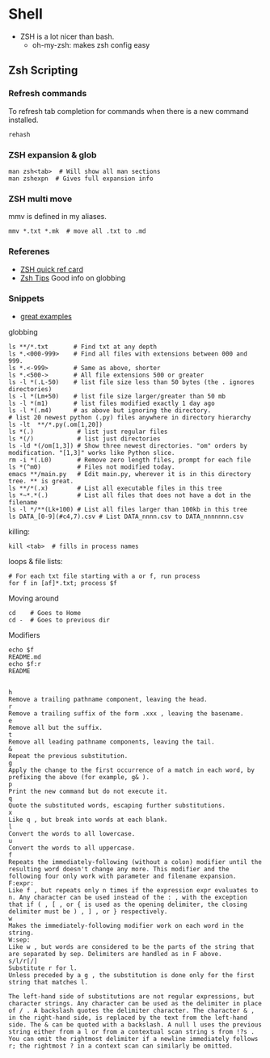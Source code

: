 # Shell

- ZSH is a lot nicer than bash.
  - oh-my-zsh: makes zsh config easy


## Zsh Scripting

### Refresh commands

To refresh tab completion for commands when there is a new command installed.

	rehash

### ZSH expansion & glob

	man zsh<tab>  # Will show all man sections
	man zshexpn  # Gives full expansion info

### ZSH multi move

mmv is defined in my aliases.

    mmv *.txt *.mk  # move all .txt to .md

### Referenes

- [ZSH quick ref card](http://www.bash2zsh.com/zsh_refcard/refcard.pdf)
- [Zsh Tips](http://reasoniamhere.com/2014/01/11/outrageously-useful-tips-to-master-your-z-shell/) Good info on globbing


### Snippets

- [great examples](http://zsh.sourceforge.net/Intro/intro_2.html)

globbing

    ls **/*.txt       # Find txt at any depth
    ls *.<000-999>    # Find all files with extensions between 000 and 999.
    ls *.<-999>       # Same as above, shorter
    ls *.<500->       # All file extensions 500 or greater
    ls -l *(.L-50)    # list file size less than 50 bytes (the . ignores directories)
    ls -l *(Lm+50)    # list file size larger/greater than 50 mb
    ls -l *(m1)       # list files modified exactly 1 day ago
    ls -l *(.m4)      # as above but ignoring the directory.
    # list 20 newest python (.py) files anywhere in directory hierarchy
    ls -lt  **/*.py(.om[1,20])
    ls *(.)            # list just regular files
    ls *(/)            # list just directories
    ls -ld *(/om[1,3]) # Show three newest directories. "om" orders by modification. "[1,3]" works like Python slice.
    rm -i *(.L0)       # Remove zero length files, prompt for each file
    ls *(^m0)          # Files not modified today.
    emacs **/main.py   # Edit main.py, wherever it is in this directory tree. ** is great.
    ls **/*(.x)        # List all executable files in this tree
    ls *~*.*(.)        # List all files that does not have a dot in the filename
    ls -l */**(Lk+100) # List all files larger than 100kb in this tree
    ls DATA_[0-9](#c4,7).csv # List DATA_nnnn.csv to DATA_nnnnnnn.csv

killing:

    kill <tab>  # fills in process names


loops & file lists:

    # For each txt file starting with a or f, run process
    for f in [af]*.txt; process $f

Moving around

    cd    # Goes to Home
    cd -  # Goes to previous dir

Modifiers

	echo $f
	README.md
	echo $f:r
	README


	h
	Remove a trailing pathname component, leaving the head.
	r
	Remove a trailing suffix of the form .xxx , leaving the basename.
	e
	Remove all but the suffix.
	t
	Remove all leading pathname components, leaving the tail.
	&
	Repeat the previous substitution.
	g
	Apply the change to the first occurrence of a match in each word, by prefixing the above (for example, g& ).
	p
	Print the new command but do not execute it.
	q
	Quote the substituted words, escaping further substitutions.
	x
	Like q , but break into words at each blank.
	l
	Convert the words to all lowercase.
	u
	Convert the words to all uppercase.
	f
	Repeats the immediately-following (without a colon) modifier until the resulting word doesn't change any more. This modifier and the following four only work with parameter and filename expansion.
	F:expr:
	Like f , but repeats only n times if the expression expr evaluates to n. Any character can be used instead of the : , with the exception that if ( , [ , or { is used as the opening delimiter, the closing delimiter must be ) , ] , or } respectively.
	w
	Makes the immediately-following modifier work on each word in the string.
	W:sep:
	Like w , but words are considered to be the parts of the string that are separated by sep. Delimiters are handled as in F above.
	s/l/r[/]
	Substitute r for l.
	Unless preceded by a g , the substitution is done only for the first string that matches l.

	The left-hand side of substitutions are not regular expressions, but character strings. Any character can be used as the delimiter in place of / . A backslash quotes the delimiter character. The character & , in the right-hand side, is replaced by the text from the left-hand side. The & can be quoted with a backslash. A null l uses the previous string either from a l or from a contextual scan string s from !?s . You can omit the rightmost delimiter if a newline immediately follows r; the rightmost ? in a context scan can similarly be omitted.
